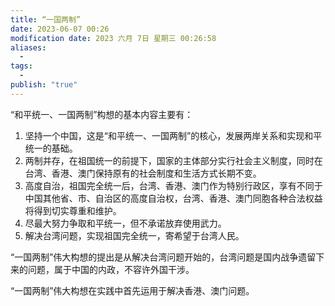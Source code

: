 ```yaml
---
title: “一国两制”
date: 2023-06-07 00:26
modification date: 2023 六月 7日 星期三 00:26:58
aliases:
  - 
tags:
  - 
publish: "true"
---
```


“和平统一、一国两制”构想的基本内容主要有：

1. 坚持一个中国，这是“和平统一、一国两制”的核心，发展两岸关系和实现和平统一的基础。
2. 两制并存，在祖国统一的前提下，国家的主体部分实行社会主义制度，同时在台湾、香港、澳门保持原有的社会制度和生活方式长期不变。
3. 高度自治，祖国完全统一后，台湾、香港、澳门作为特别行政区，享有不同于中国其他省、市、自治区的高度自治权，台湾、香港、澳门同胞各种合法权益将得到切实尊重和维护。
4. 尽最大努力争取和平统一，但不承诺放弃使用武力。
5. 解决台湾问题，实现祖国完全统一，寄希望于台湾人民。

“一国两制”伟大构想的提出是从解决台湾问题开始的，台湾问题是国内战争遗留下来的问题，属于中国的内政，不容许外国干涉。

“一国两制”伟大构想在实践中首先运用于解决香港、澳门问题。